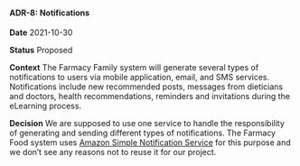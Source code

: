 #### ADR-8: Notifications

**Date**
2021-10-30

**Status**
Proposed

**Context**
The Farmacy Family system will generate several types of notifications to users via mobile application, email, and SMS services. Notifications include new recommended posts, messages from dieticians and doctors, health recommendations, reminders and invitations during the eLearning process. 

**Decision**
We are supposed to use one service to handle the responsibility of generating and sending different types of notifications. The Farmacy Food system uses [Amazon Simple Notification Service](https://aws.amazon.com/sns/) for this purpose and we don’t see any reasons not to reuse it for our project.